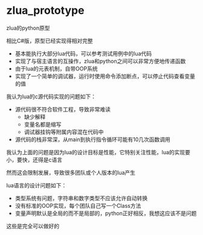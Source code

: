 # zlua_prototype

zlua的python原型

相比C#版，原型已经实现得相对完整
* 基本能执行大部分lua代码，可以参考测试用例中的lua代码
* 实现了与宿主语言的互操作，zlua和python之间可以非常方便地传递函数
* 由于lua的元表机制，自带OOP系统
* 实现了一个简单的调试器，运行时使用命令添加断点，可以停止代码查看变量的值

我认为lua的c源代码实现的问题如下：
* 源代码很不符合软件工程，导致非常难读
  * 缺少解释
  * 变量名都是缩写
  * 调试器挂钩等附属内容混在代码中
* 源代码的栈非常深，从main到执行指令循环可能有10几次函数调用

我认为上面的问题是因为lua的设计目标是性能，它特别关注性能，lua的实现要小，要快，还得是c语言

然而这会限制发展，导致很多团队或个人版本的lua产生

lua语言的设计问题如下：
* 类型系统有问题，字符串和数字类型不应该允许自动转换
* 没有标准的OOP实现，每个团队自己写一个Class方法
* 变量声明默认是全局的而不是局部的，python正好相反，我想这应该不是问题

这些是完全可以做好的
